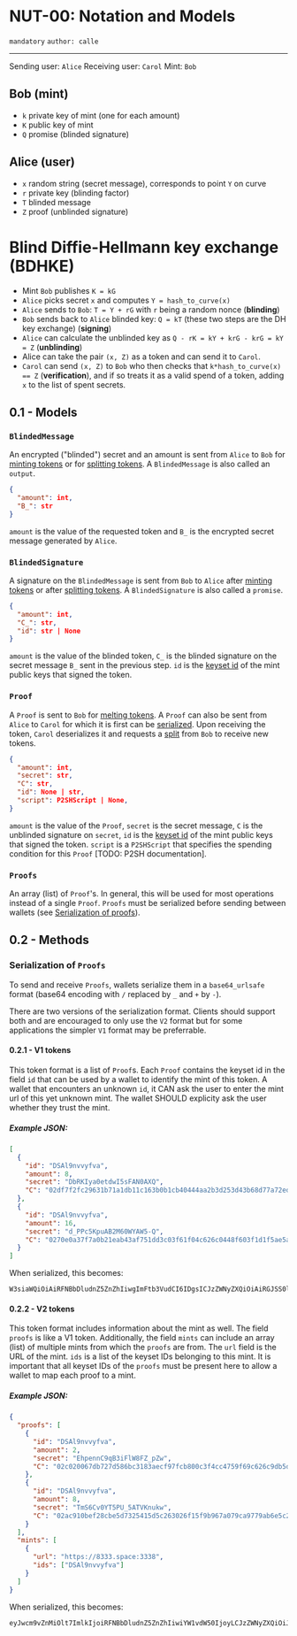NUT-00: Notation and Models
==========================

`mandatory` `author: calle`

---

Sending user: `Alice`
Receiving user: `Carol`
Mint: `Bob`

## Bob (mint)

- `k` private key of mint (one for each amount)
- `K` public key of mint
- `Q` promise (blinded signature)

## Alice (user)

- `x` random string (secret message), corresponds to point `Y` on curve
- `r` private key (blinding factor)
- `T` blinded message
- `Z` proof (unblinded signature)

# Blind Diffie-Hellmann key exchange (BDHKE)

- Mint `Bob` publishes `K = kG` 
- `Alice` picks secret `x` and computes `Y = hash_to_curve(x)`
- `Alice` sends to `Bob`: `T = Y + rG` with `r` being a random nonce (**blinding**)
- `Bob` sends back to `Alice` blinded key: `Q = kT` (these two steps are the DH key exchange) (**signing**)
- `Alice` can calculate the unblinded key as `Q - rK = kY + krG - krG = kY = Z` (**unblinding**)
- Alice can take the pair `(x, Z)` as a token and can send it to `Carol`.
- `Carol` can send `(x, Z)` to `Bob` who then checks that `k*hash_to_curve(x) == Z` (**verification**), and if so treats it as a valid spend of a token, adding `x`  to the list of spent secrets.

## 0.1 - Models

### `BlindedMessage`

An encrypted ("blinded") secret and an amount is sent from `Alice` to `Bob` for [minting tokens][04] or for [splitting tokens][06]. A `BlindedMessage` is also called an `output`.

```json
{
  "amount": int,
  "B_": str
}
```

 `amount` is the value of the requested token and `B_` is the encrypted secret message generated by `Alice`.

### `BlindedSignature`

A signature on the `BlindedMessage` is sent from `Bob` to `Alice` after [minting tokens][04] or after [splitting tokens][06]. A `BlindedSignature` is also called a `promise`.

```json
{
  "amount": int,
  "C_": str,
  "id": str | None
}
```

`amount` is the value of the blinded token, `C_` is the blinded signature on the secret message `B_` sent in the previous step. `id` is the [keyset id][02] of the mint public keys that signed the token.

### `Proof`

A `Proof` is sent to `Bob` for [melting tokens][05]. A `Proof` can also be sent from `Alice` to `Carol` for which it is first can be [serialized](#serialization-of-proofs). Upon receiving the token, `Carol` deserializes it and requests a [split][06] from `Bob` to receive new tokens. 

```json
{
  "amount": int, 
  "secret": str,
  "C": str,
  "id": None | str,
  "script": P2SHScript | None,
}
```

`amount` is the value of the `Proof`, `secret` is the secret message, `C` is the unblinded signature on `secret`, `id` is the [keyset id][02] of the mint public keys that signed the token. `script` is a `P2SHScript` that specifies the spending condition for this `Proof` [TODO: P2SH documentation].

### `Proofs`

An array (list) of `Proof`'s. In general, this will be used for most operations instead of a single `Proof`. `Proofs` must be serialized before sending between wallets (see [Serialization of proofs](#serialization-of-proofs)).

## 0.2 - Methods

### Serialization of `Proofs`

To send and receive `Proofs`, wallets serialize them in a `base64_urlsafe` format (base64 encoding with `/` replaced by `_` and `+` by `-`). 

There are two versions of the serialization format. Clients should support both and are encouraged to only use the `V2` format but for some applications the simpler `V1` format may be preferrable.

#### 0.2.1 - V1 tokens

This token format is a list of `Proof`s. Each `Proof` contains the keyset id in the field `id` that can be used by a wallet to identify the mint of this token. A wallet that encounters an unknown `id`, it CAN ask the user to enter the mint url of this yet unknown mint. The wallet SHOULD explicity ask the user whether they trust the mint.

##### Example JSON:

```json
[
  {
    "id": "DSAl9nvvyfva",
    "amount": 8,
    "secret": "DbRKIya0etdwI5sFAN0AXQ",
    "C": "02df7f2fc29631b71a1db11c163b0b1cb40444aa2b3d253d43b68d77a72ed2d625"
  },
  {
    "id": "DSAl9nvvyfva",
    "amount": 16,
    "secret": "d_PPc5KpuAB2M60WYAW5-Q",
    "C": "0270e0a37f7a0b21eab43af751dd3c03f61f04c626c0448f603f1d1f5ae5a7d7e6"
  }
]
```

When serialized, this becomes:

```
W3siaWQiOiAiRFNBbDludnZ5ZnZhIiwgImFtb3VudCI6IDgsICJzZWNyZXQiOiAiRGJSS0l5YTBldGR3STVzRkFOMEFYUSIsICJDIjogIjAyZGY3ZjJmYzI5NjMxYjcxYTFkYjExYzE2M2IwYjFjYjQwNDQ0YWEyYjNkMjUzZDQzYjY4ZDc3YTcyZWQyZDYyNSJ9LCB7ImlkIjogIkRTQWw5bnZ2eWZ2YSIsICJhbW91bnQiOiAxNiwgInNlY3JldCI6ICJkX1BQYzVLcHVBQjJNNjBXWUFXNS1RIiwgIkMiOiAiMDI3MGUwYTM3ZjdhMGIyMWVhYjQzYWY3NTFkZDNjMDNmNjFmMDRjNjI2YzA0NDhmNjAzZjFkMWY1YWU1YTdkN2U2In1d
```

#### 0.2.2 - V2 tokens

This token format includes information about the mint as well. The field `proofs` is like a V1 token. Additionally, the field `mints` can include an array (list) of multiple mints from which the `proofs` are from. The `url` field is the URL of the mint. `ids` is a list of the keyset IDs belonging to this mint. It is important that all keyset IDs of the `proofs` must be present here to allow a wallet to map each proof to a mint.

##### Example JSON:

```json
{
  "proofs": [
    {
      "id": "DSAl9nvvyfva",
      "amount": 2,
      "secret": "EhpennC9qB3iFlW8FZ_pZw",
      "C": "02c020067db727d586bc3183aecf97fcb800c3f4cc4759f69c626c9db5d8f5b5d4"
    },
    {
      "id": "DSAl9nvvyfva",
      "amount": 8,
      "secret": "TmS6Cv0YT5PU_5ATVKnukw",
      "C": "02ac910bef28cbe5d7325415d5c263026f15f9b967a079ca9779ab6e5c2db133a7"
    }
  ],
  "mints": [
    {
      "url": "https://8333.space:3338",
      "ids": ["DSAl9nvvyfva"]
    }
  ]
}
```

When serialized, this becomes:

```
eyJwcm9vZnMiOlt7ImlkIjoiRFNBbDludnZ5ZnZhIiwiYW1vdW50IjoyLCJzZWNyZXQiOiJFaHBlbm5DOXFCM2lGbFc4RlpfcFp3IiwiQyI6IjAyYzAyMDA2N2RiNzI3ZDU4NmJjMzE4M2FlY2Y5N2ZjYjgwMGMzZjRjYzQ3NTlmNjljNjI2YzlkYjVkOGY1YjVkNCJ9LHsiaWQiOiJEU0FsOW52dnlmdmEiLCJhbW91bnQiOjgsInNlY3JldCI6IlRtUzZDdjBZVDVQVV81QVRWS251a3ciLCJDIjoiMDJhYzkxMGJlZjI4Y2JlNWQ3MzI1NDE1ZDVjMjYzMDI2ZjE1ZjliOTY3YTA3OWNhOTc3OWFiNmU1YzJkYjEzM2E3In1dLCJtaW50cyI6W3sidXJsIjoiaHR0cHM6Ly84MzMzLnNwYWNlOjMzMzgiLCJpZHMiOlsiRFNBbDludnZ5ZnZhIl19XX0=
```

[00]: 00.md
[01]: 01.md
[02]: 02.md
[03]: 03.md
[04]: 04.md
[05]: 05.md
[06]: 06.md
[07]: 07.md
[08]: 08.md
[09]: 09.md
[10]: 10.md
[11]: 11.md
[12]: 12.md
[13]: 13.md
[14]: 14.md
[15]: 15.md
[16]: 16.md
[17]: 17.md
[18]: 18.md
[19]: 19.md
[20]: 20.md